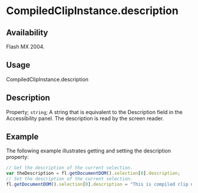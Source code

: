 # CompiledClipInstance.description

## Availability

Flash MX 2004.

## Usage

CompiledClipInstance.description

## Description

Property; `string`; A string that is equivalent to the Description field in the Accessibility panel. The description is read by the screen reader.

## Example

The following example illustrates getting and setting the description property:

```javascript
// Get the description of the current selection.
var theDescription = fl.getDocumentDOM().selection[0].description;
// Set the description of the current selection.
fl.getDocumentDOM().selection[0].description = "This is compiled clip number 1";
```
